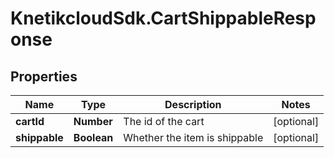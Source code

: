 # KnetikcloudSdk.CartShippableResponse

## Properties
Name | Type | Description | Notes
------------ | ------------- | ------------- | -------------
**cartId** | **Number** | The id of the cart | [optional] 
**shippable** | **Boolean** | Whether the item is shippable | [optional] 


